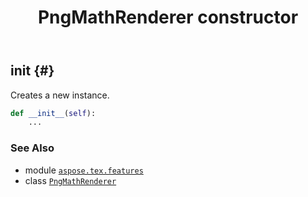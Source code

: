 ﻿---
title: PngMathRenderer constructor
second_title: Aspose.TeX for Python via .NET API References
description: 
type: docs
weight: 10
url: /python-net/aspose.tex.features/pngmathrenderer/__init__/
is_root: false
---

## __init__ {#}

Creates a new instance.



```python
def __init__(self):
    ...
```





### See Also
* module [`aspose.tex.features`](../../)
* class [`PngMathRenderer`](/tex/python-net/aspose.tex.features/pngmathrenderer)
